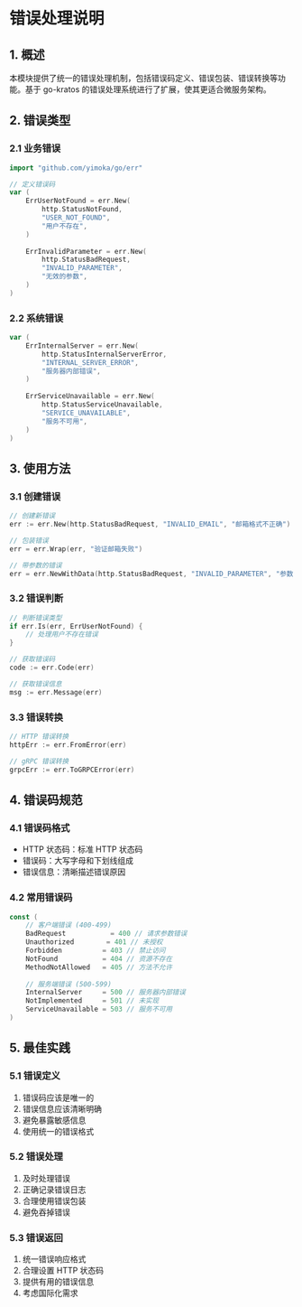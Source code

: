 # 错误处理说明

## 1. 概述
本模块提供了统一的错误处理机制，包括错误码定义、错误包装、错误转换等功能。基于 go-kratos 的错误处理系统进行了扩展，使其更适合微服务架构。

## 2. 错误类型

### 2.1 业务错误
```go
import "github.com/yimoka/go/err"

// 定义错误码
var (
    ErrUserNotFound = err.New(
        http.StatusNotFound,
        "USER_NOT_FOUND",
        "用户不存在",
    )
    
    ErrInvalidParameter = err.New(
        http.StatusBadRequest,
        "INVALID_PARAMETER",
        "无效的参数",
    )
)
```

### 2.2 系统错误
```go
var (
    ErrInternalServer = err.New(
        http.StatusInternalServerError,
        "INTERNAL_SERVER_ERROR",
        "服务器内部错误",
    )
    
    ErrServiceUnavailable = err.New(
        http.StatusServiceUnavailable,
        "SERVICE_UNAVAILABLE",
        "服务不可用",
    )
)
```

## 3. 使用方法

### 3.1 创建错误
```go
// 创建新错误
err := err.New(http.StatusBadRequest, "INVALID_EMAIL", "邮箱格式不正确")

// 包装错误
err = err.Wrap(err, "验证邮箱失败")

// 带参数的错误
err = err.NewWithData(http.StatusBadRequest, "INVALID_PARAMETER", "参数 %s 无效", "email")
```

### 3.2 错误判断
```go
// 判断错误类型
if err.Is(err, ErrUserNotFound) {
    // 处理用户不存在错误
}

// 获取错误码
code := err.Code(err)

// 获取错误信息
msg := err.Message(err)
```

### 3.3 错误转换
```go
// HTTP 错误转换
httpErr := err.FromError(err)

// gRPC 错误转换
grpcErr := err.ToGRPCError(err)
```

## 4. 错误码规范

### 4.1 错误码格式
- HTTP 状态码：标准 HTTP 状态码
- 错误码：大写字母和下划线组成
- 错误信息：清晰描述错误原因

### 4.2 常用错误码
```go
const (
    // 客户端错误 (400-499)
    BadRequest           = 400 // 请求参数错误
    Unauthorized        = 401 // 未授权
    Forbidden          = 403 // 禁止访问
    NotFound           = 404 // 资源不存在
    MethodNotAllowed   = 405 // 方法不允许
    
    // 服务端错误 (500-599)
    InternalServer     = 500 // 服务器内部错误
    NotImplemented     = 501 // 未实现
    ServiceUnavailable = 503 // 服务不可用
)
```

## 5. 最佳实践

### 5.1 错误定义
1. 错误码应该是唯一的
2. 错误信息应该清晰明确
3. 避免暴露敏感信息
4. 使用统一的错误格式

### 5.2 错误处理
1. 及时处理错误
2. 正确记录错误日志
3. 合理使用错误包装
4. 避免吞掉错误

### 5.3 错误返回
1. 统一错误响应格式
2. 合理设置 HTTP 状态码
3. 提供有用的错误信息
4. 考虑国际化需求 